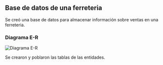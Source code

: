 ## Base de datos de una ferreteria

Se creó una base de datos para almacenar información sobre ventas en una ferreteria.

### Diagrama E-R 
![Diagrama E-R](https://github.com/jamsevighet/SQL-Ferreteria/assets/159418973/fdd93aae-e948-4a36-9a3e-c544db3d241b)


Se crearon y poblaron las tablas de las entidades.
